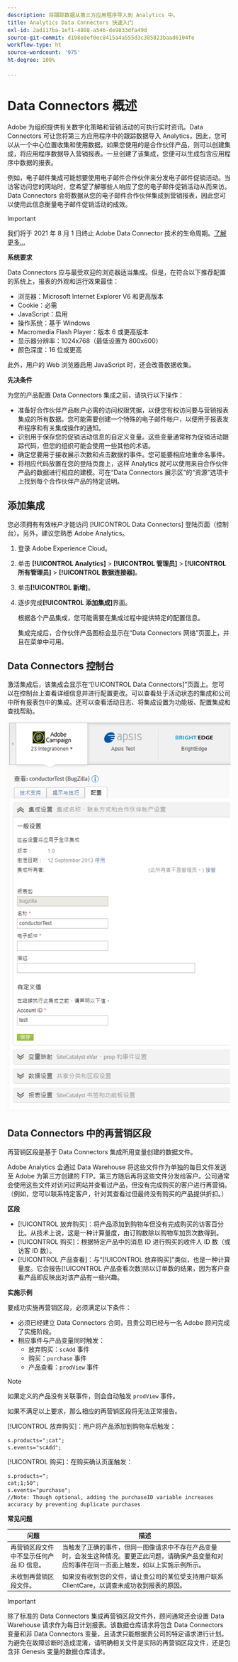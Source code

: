 ```yaml
---
description: 将跟踪数据从第三方应用程序导入到 Analytics 中。
title: Analytics Data Connectors 快速入门
exl-id: 2ad117ba-1ef1-4808-a546-de9833dfa49d
source-git-commit: d198e8ef0ec8415a4a555d3c385823baad6104fe
workflow-type: ht
source-wordcount: '975'
ht-degree: 100%

---
```


# Data Connectors 概述

Adobe 为组织提供有关数字化策略和营销活动的可执行实时资讯。Data Connectors 可让您将第三方应用程序中的跟踪数据导入 Analytics，因此，您可以从一个中心位置收集和使用数据。如果您使用的是合作伙伴产品，则可以创建集成，将应用程序数据导入营销报表。一旦创建了该集成，您便可以生成包含应用程序中数据的报表。

例如，电子邮件集成可能想要使用电子邮件合作伙伴来分发电子邮件促销活动。当访客访问您的网站时，您希望了解哪些人响应了您的电子邮件促销活动从而来访。Data Connectors 会将数据从您的电子邮件合作伙伴集成到营销报表，因此您可以使用此信息衡量电子邮件促销活动的成效。

>[!IMPORTANT]
>
>我们将于 2021 年 8 月 1 日终止 Adobe Data Connector 技术的生命周期。[了解更多...](/help/import/data-connectors/data-connectors-eol.md)

**系统要求**

Data Connectors 应与最受欢迎的浏览器适当集成。但是，在符合以下推荐配置的系统上，报表的外观和运行效果最佳：

* 浏览器：Microsoft Internet Explorer V6 和更高版本
* Cookie：必需
* JavaScript：启用
* 操作系统：基于 Windows
* Macromedia Flash Player：版本 6 或更高版本
* 显示器分辨率：1024x768（最低设置为 800x600）
* 颜色深度：16 位或更高

此外，用户的 Web 浏览器启用 JavaScript 时，还会改善数据收集。

**先决条件**

为您的产品配置 Data Connectors 集成之前，请执行以下操作：

* 准备好合作伙伴产品帐户必需的访问权限凭据，以便您有权访问要与营销报表集成的所有数据。您可能需要创建一个特殊的电子邮件帐户，以便用于报表发布程序和有关集成操作的通知。
* 识别用于保存您的促销活动信息的自定义变量。这些变量通常称为促销活动跟踪代码，但您的组织可能会使用一些其他的术语。
* 确定您要用于接收展示次数和点击数据的事件。您可能要相应地重命名事件。
* 将相应代码放置在您的登陆页面上，这样 Analytics 就可以使用来自合作伙伴产品的数据进行相应的建模。可在“Data Connectors 展示区”的“资源”选项卡上找到每个合作伙伴产品的特定说明。

## 添加集成

您必须拥有有效帐户才能访问 [!UICONTROL Data Connectors] 登陆页面（控制台）。另外，建议您熟悉 Adobe Analytics。

1. 登录 Adobe Experience Cloud。
1. 单击 **[!UICONTROL Analytics]** > **[!UICONTROL 管理员]** > **[!UICONTROL 所有管理员]** > **[!UICONTROL 数据连接器]**。
1. 单击&#x200B;**[!UICONTROL 新增]**。
1. 逐步完成&#x200B;**[!UICONTROL 添加集成]**&#x200B;界面。

   根据各个产品集成，您可能需要在集成过程中提供特定的配置信息。

   集成完成后，合作伙伴产品图标会显示在“Data Connectors 网络”页面上，并且在菜单中可用。

## Data Connectors 控制台

激活集成后，该集成会显示在“[!UICONTROL Data Connectors]”页面上。您可以在控制台上查看详细信息并进行配置更改。可以查看处于活动状态的集成和公司中所有报表包中的集成。还可以查看活动日志、将集成设置为功能板、配置集成和查找帮助。

![Data Connectors 控制台](assets/data-connectors-console.png)

## Data Connectors 中的再营销区段

再营销区段是基于 Data Connectors 集成所用变量创建的数据文件。

Adobe Analytics 会通过 Data Warehouse 将这些文件作为单独的每日文件发送至 Adobe 为第三方创建的 FTP。第三方随后再将这些文件分发给客户。公司通常会使用这些文件对访问过网站并查看过产品，但没有完成购买的客户进行再营销。（例如，您可以联系特定客户，针对其查看过但最终没有购买的产品提供折扣。）

**区段**

* [!UICONTROL 放弃购买]：将产品添加到购物车但没有完成购买的访客百分比。从技术上说，这是一种计算量度，由订购数除以购物车加货次数得到。
* [!UICONTROL 购买]：根据特定产品中的消息 ID 进行购买的收件人 ID 数（或访客 ID 数）。
* [!UICONTROL 产品查看]：与“[!UICONTROL 放弃购买]”类似，也是一种计算量度。它会报告[!UICONTROL 产品查看次数]除以订单数的结果，因为客户查看产品即反映出对该产品有一些兴趣。

**实施示例**

要成功实施再营销区段，必须满足以下条件：

* 必须已经建立 Data Connectors 合同，且贵公司已经与一名 Adobe 顾问完成了实施阶段。
* 相应事件与产品变量同时触发：
   * 放弃购买：`scAdd` 事件
   * 购买：`purchase` 事件
   * 产品查看：`prodView` 事件

>[!NOTE]
>
>如果定义的产品没有关联事件，则会自动触发 `prodView` 事件。
>
>如果不满足以上要求，那么相应的再营销区段将无法正常报告。

[!UICONTROL 放弃购买]：用户将产品添加到购物车后触发：

```
s.products=";cat";
s.events="scAdd";
```

[!UICONTROL 购买]：在购买确认页面触发：

```
s.products=";
cat;1;50";
s.events="purchase";
//Note: Though optional, adding the purchaseID variable increases accuracy by preventing duplicate purchases
```

**常见问题**

| 问题 | 描述 |
| -----------| ---------- |  
| 再营销区段文件中不显示任何产品 ID 信息。 | 当触发了正确的事件，但同一图像请求中不存在产品变量时，会发生这种情况。要更正此问题，请确保产品变量和对应的事件在同一页面上触发，如以上实施示例所示。 |
| 未收到再营销区段文件。 | 如果没有收到您的文件，请让贵公司的某位受支持用户联系 ClientCare，以调查未成功收到报表的原因。 |


>[!IMPORTANT]
>
>除了标准的 Data Connectors 集成再营销区段文件外，顾问通常还会设置 Data Warehouse 请求作为每日计划报表。该数据仓库请求将包含 Data Connectors 变量和非 Data Connectors 变量，且请求只能根据贵公司的特定请求进行计划。为避免在故障诊断时造成混淆，请明确相关文件是实际的再营销区段文件，还是包含非 Genesis 变量的数据仓库请求。
